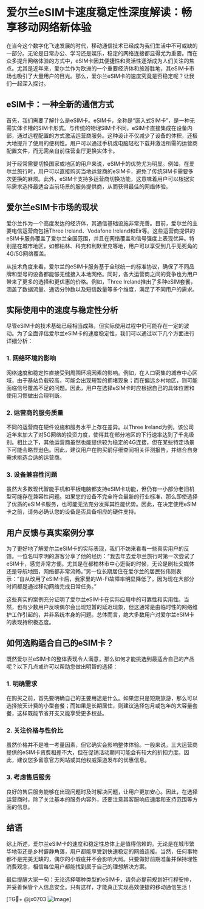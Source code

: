 # 爱尔兰eSIM卡速度稳定性深度解读：畅享移动网络新体验

在当今这个数字化飞速发展的时代，移动通信技术已经成为我们生活中不可或缺的一部分。无论是日常办公、学习还是娱乐，稳定的网络连接都显得尤为重要。而在众多提升网络体验的方式中，eSIM卡因其便捷性和灵活性逐渐成为人们关注的焦点。尤其是近年来，爱尔兰作为欧洲的一个重要经济体和旅游胜地，其eSIM卡市场也吸引了大量用户的目光。那么，爱尔兰eSIM卡的速度究竟是否稳定呢？让我们一起深入探讨。

## eSIM卡：一种全新的通信方式

首先，我们需要了解什么是eSIM卡。eSIM卡，全称是“嵌入式SIM卡”，是一种无需实体卡槽的SIM卡形式。与传统的物理SIM卡不同，eSIM卡直接集成在设备内部，通过远程配置的方式激活运营商服务。这种设计不仅减少了设备的体积，还极大地提升了使用的便利性。用户可以通过手机或电脑轻松下载并激活所需的运营商配置文件，而无需亲自前往营业厅更换实体卡。

对于经常需要切换国家或地区的用户来说，eSIM卡的优势尤为明显。例如，在爱尔兰旅行时，用户可以直接购买当地运营商的eSIM卡，避免了传统SIM卡需要多次更换的麻烦。此外，eSIM卡支持多运营商切换功能，这意味着用户可以根据实际需求选择最适合当前场景的服务提供商，从而获得最佳的网络体验。

## 爱尔兰eSIM卡市场的现状

爱尔兰作为一个高度发达的经济体，其通信基础设施非常完善。目前，爱尔兰的主要电信运营商包括Three Ireland、Vodafone Ireland和Eir等。这些运营商提供的eSIM卡服务覆盖了爱尔兰全国范围，并且在网络覆盖和信号强度上表现优异。特别是在城市地区，如都柏林、科克和利默里克等地，用户可以享受到几乎无死角的4G/5G网络覆盖。

从技术角度来看，爱尔兰的eSIM卡服务基于全球统一的标准协议，确保了不同品牌和型号的设备都能够无缝接入本地网络。同时，各大运营商之间的竞争也为用户带来了更多的选择和更优惠的价格。例如，Three Ireland推出了多种eSIM套餐，涵盖了数据流量、通话分钟数以及短信数量等多个维度，满足了不同用户的需求。

## 实际使用中的速度与稳定性分析

尽管eSIM卡的技术基础已经相当成熟，但实际使用过程中仍可能存在一定的波动。为了全面评估爱尔兰eSIM卡的速度稳定性，我们可以通过以下几个方面进行详细分析：

### 1. 网络环境的影响

网络速度和稳定性直接受到周围环境因素的影响。例如，在人口密集的城市中心区域，由于基站负载较高，可能会出现短暂的拥堵现象；而在偏远乡村地区，则可能面临信号覆盖不足的问题。因此，用户在选择eSIM卡时应根据自己的具体位置和使用习惯做出合理判断。

### 2. 运营商的服务质量

不同的运营商在硬件设施和服务水平上存在差异。以Three Ireland为例，该公司近年来加大了对5G网络的投资力度，使得其在部分地区的下行速率达到了千兆级别。相比之下，其他运营商虽然也能提供较为稳定的4G连接，但在某些特定场景下可能会略显逊色。因此，建议用户在购买前仔细查阅相关评测报告，并结合自身需求挑选合适的运营商。

### 3. 设备兼容性问题

虽然大多数现代智能手机和平板电脑都支持eSIM卡功能，但仍有一小部分老旧机型可能存在兼容性问题。如果您的设备不完全符合最新的行业标准，那么即使选择了优质的eSIM卡服务，也可能无法充分发挥其性能优势。因此，在决定使用eSIM卡之前，请务必确认您的设备是否具备相应的硬件支持。

## 用户反馈与真实案例分享

为了更好地了解爱尔兰eSIM卡的实际表现，我们不妨来看看一些真实用户的反馈。一位名叫李明的游客分享了他的经历：“我去年去爱尔兰旅行时第一次尝试了eSIM卡，感觉非常方便。尤其是在都柏林市中心逛街的时候，无论是刷社交媒体还是导航地图，网络都非常流畅。”另一位长期居住在爱尔兰的居民张伟则表示：“自从改用了eSIM卡后，我家里的Wi-Fi故障率明显降低了，因为现在大部分时间都是通过移动网络完成日常任务。”

这些真实的案例充分证明了爱尔兰eSIM卡在实际应用中的可靠性和实用性。当然，也有少数用户反映偶尔会出现短暂的延迟现象，但这通常是由临时性的网络维护工作引起的，并非系统本身的问题。总体而言，绝大多数用户对爱尔兰eSIM卡的表现持积极态度。

## 如何选购适合自己的eSIM卡？

既然爱尔兰eSIM卡的整体表现令人满意，那么如何才能挑选到最适合自己的产品呢？以下几点或许可以帮助您做出明智的选择：

### 1. 明确需求

在购买之前，首先要明确自己的主要用途是什么。如果您只是短期旅游，那么可以选择按天计费的小型套餐；而如果是长期居住，则建议选择包月或包年的大容量套餐，这样既能节省开支又能享受更多权益。

### 2. 关注价格与性价比

虽然价格并不是唯一考量因素，但它确实会影响整体体验。一般来说，三大运营商提供的eSIM卡资费相差不大，但在促销活动期间可能会有较大的折扣力度。因此，建议您多留意官方网站或其他权威渠道发布的优惠信息。

### 3. 考虑售后服务

良好的售后服务能够在出现问题时及时解决问题，让用户更加安心。因此，在选择运营商时，除了关注基本的服务内容外，还要注意其客服响应速度和支持范围等方面的信息。

## 结语

综上所述，爱尔兰eSIM卡的速度和稳定性总体上是值得信赖的。无论是在城市繁华地带还是乡村僻静角落，用户都能享受到快速稳定的网络连接。当然，任何事物都不是完美无缺的，偶尔的小瑕疵并不会影响大局。只要做好前期准备并保持理性消费观念，相信每位用户都能找到属于自己的理想解决方案。

最后提醒大家一句：无论选择哪种类型的eSIM卡，请务必提前规划好行程安排，并妥善保管个人信息安全。只有这样，才能真正实现高效便捷的移动通信生活！

[TG💪+ @jx0703 ![Image](https://github.com/user-attachments/assets/dbca1d08-cadb-493c-b0ec-ad6f7a83f270)]